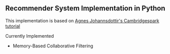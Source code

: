## Recommender System Implementation in Python

This implementation is based on [Agnes Johannsdottir's Cambridgespark tutorial](https://cambridgespark.com/content/tutorials/implementing-your-own-recommender-systems-in-Python/index.html)

Currently Implemented
- Memory-Based Collaborative Filtering


